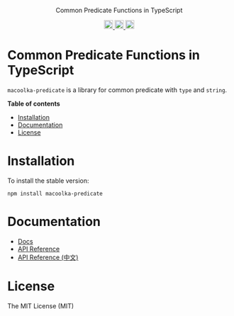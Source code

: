<p align="center">
Common Predicate Functions in TypeScript
</p>

<p align="center">
  <a href="https://travis-ci.org/macoolka/macoolka-predicate">
    <img src="https://img.shields.io/travis/macoolka/macoolka-predicate/master.svg?style=flat-square" alt="build status" height="20">
  </a>
  <a href="https://david-dm.org/macoolka-predicate">
    <img src="https://img.shields.io/david/macoolka/macoolka-predicate.svg?style=flat-square" alt="dependency status" height="20">
  </a>
  <a href="https://www.npmjs.com/package/macoolka-predicate">
    <img src="https://img.shields.io/npm/dm/macoolka-predicate.svg" alt="npm downloads" height="20">
  </a>
</p>

# Common Predicate Functions in TypeScript

`macoolka-predicate` is a library for common predicate with `type` and `string`.


**Table of contents**

- [Installation](#installation)
- [Documentation](#documentation)
- [License](#license)

<!-- END doctoc generated TOC please keep comment here to allow auto update -->

# Installation

To install the stable version:

```
npm install macoolka-predicate
```


# Documentation

- [Docs](https://macoolka.github.io/macoolka-predicate)
- [API Reference](https://macoolka.github.io/macoolka-predicate/modules)
- [API Reference (中文)](https://macoolka.github.io/macoolka-predicate/zh/modules)


# License

The MIT License (MIT)

